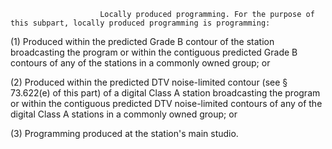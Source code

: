 
                        Locally produced programming. For the purpose of this subpart, locally produced programming is programming:

(1) Produced within the predicted Grade B contour of the station broadcasting the program or within the contiguous predicted Grade B contours of any of the stations in a commonly owned group; or

(2) Produced within the predicted DTV noise-limited contour (see § 73.622(e) of this part) of a digital Class A station broadcasting the program or within the contiguous predicted DTV noise-limited contours of any of the digital Class A stations in a commonly owned group; or

(3) Programming produced at the station's main studio.
                      

